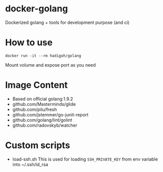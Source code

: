 # docker-golang
Dockerized golang + tools for development purpose (and ci)

# How to use

```
docker run -it --rm hadigoh/golang
```

Mount volume and expose port as you need

# Image Content

* Based on official golang:1.9.2
* github.com/Masterminds/glide
* github.com/pilu/fresh
* github.com/jstemmer/go-junit-report
* github.com/golang/lint/golint
* github.com/radovskyb/watcher

# Custom scripts

* load-ssh.sh
  This is used for loading `SSH_PRIVATE_KEY` from env variable into ~/.ssh/id_rsa